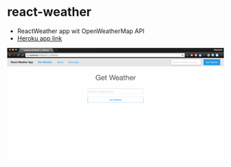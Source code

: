# react-weather

- ReactWeather app wit OpenWeatherMap API
- [Heroku app link](http://evening-beach-66263.herokuapp.com/)

![Screenshot](https://raw.githubusercontent.com/Alex-DG/react-weather/master/screenshot/reactweather_app.png)
